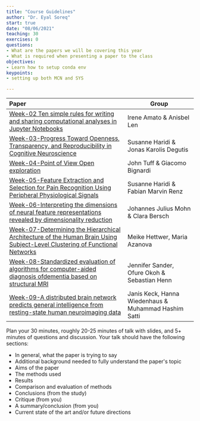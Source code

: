 ```yaml
---
title: "Course Guidelines"
author: "Dr. Eyal Soreq" 
start: true
date: "08/06/2021"
teaching: 30
exercises: 0
questions:
- What are the papers we will be covering this year
- What is required when presenting a paper to the class
objectives:
- Learn how to setup conda env 
keypoints:
- setting up both MCN and SYS

---
```



| Paper | Group | 
| :---- | ----  | 
| [Week-02 Ten simple rules for writing and sharing computational analyses in Jupyter Notebooks]('../files/Week-02.pdf')      | Irene Amato &  Anisbel Len |
|[Week-03-Progress Toward Openness, Transparency, and Reproducibility in Cognitive Neuroscience]('../files/Week-03.pdf') |Susanne Haridi &  Jonas Karolis Degutis | 
| [Week-04-Point of View Open exploration]('../files/Week-04.pdf') | John Tuff  & Giacomo Bignardi | 
| [Week-05-Feature Extraction and Selection for Pain Recognition Using Peripheral Physiological Signals]('../files/Week-05.pdf') | Susanne Haridi & Fabian Marvin Renz |
| [Week-06-Interpreting the dimensions of neural feature representations revealed by dimensionality reduction]('../files/Week-06.pdf') | Johannes Julius Mohn &  Clara Bersch |
| [Week-07-Determining the Hierarchical Architecture of the Human Brain Using Subject-Level Clustering of Functional Networks]('../files/Week-07.pdf') |Meike Hettwer, Maria Azanova  |
| [Week-08-Standardized evaluation of algorithms for computer-aided diagnosis ofdementia based on structural MRI]('../files/Week-08.pdf')  | Jennifer Sander, Ofure Okoh   & Sebastian Henn  |
| [Week-09-A distributed brain network predicts general intelligence from resting-state human neuroimaging data]('../files/Week-09.pdf') | Janis Keck, Hanna Wiedenhaus  &  Muhammad Hashim Satti   |



Plan your 30 minutes, roughly 20-25 minutes of talk with slides, and 5+ minutes of questions and discussion.
Your talk should have the following sections: 

- In general, what the paper is trying to say
- Additional background needed to fully understand the paper's topic 
- Aims of the paper
- The methods used
- Results
- Comparison and evaluation of methods
- Conclusions (from the study)
- Critique (from you)
- A summary/conclusion (from you)
- Current state of the art and/or future directions
